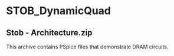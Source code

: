 # STOB_DynamicQuad

## Stob - Architecture.zip
This archive contains PSpice files that demonstrate DRAM circuits.

